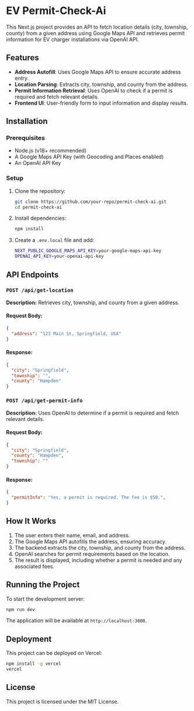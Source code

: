 # EV Permit-Check-Ai

This Next.js project provides an API to fetch location details (city, township, county) from a given address using Google Maps API and retrieves permit information for EV charger installations via OpenAI API.

## Features
- **Address Autofill**: Uses Google Maps API to ensure accurate address entry.
- **Location Parsing**: Extracts city, township, and county from the address.
- **Permit Information Retrieval**: Uses OpenAI to check if a permit is required and fetch relevant details.
- **Frontend UI**: User-friendly form to input information and display results.

## Installation

### Prerequisites
- Node.js (v18+ recommended)
- A Google Maps API Key (with Geocoding and Places enabled)
- An OpenAI API Key

### Setup
1. Clone the repository:
   ```sh
   git clone https://github.com/your-repo/permit-check-ai.git
   cd permit-check-ai
   ```
2. Install dependencies:
   ```sh
   npm install
   ```
3. Create a `.env.local` file and add:
   ```sh
   NEXT_PUBLIC_GOOGLE_MAPS_API_KEY=your-google-maps-api-key
   OPENAI_API_KEY=your-openai-api-key
   ```

## API Endpoints

### `POST /api/get-location`
**Description:** Retrieves city, township, and county from a given address.

#### Request Body:
```json
{
  "address": "123 Main St, Springfield, USA"
}
```

#### Response:
```json
{
  "city": "Springfield",
  "township": "",
  "county": "Hampden"
}
```

### `POST /api/get-permit-info`
**Description:** Uses OpenAI to determine if a permit is required and fetch relevant details.

#### Request Body:
```json
{
  "city": "Springfield",
  "county": "Hampden",
  "township": ""
}
```

#### Response:
```json
{
  "permitInfo": "Yes, a permit is required. The fee is $50.",
}
```

## How It Works
1. The user enters their name, email, and address.
2. The Google Maps API autofills the address, ensuring accuracy.
3. The backend extracts the city, township, and county from the address.
4. OpenAI searches for permit requirements based on the location.
5. The result is displayed, including whether a permit is needed and any associated fees.

## Running the Project
To start the development server:
```sh
npm run dev
```
The application will be available at `http://localhost:3000`.

## Deployment
This project can be deployed on Vercel:
```sh
npm install -g vercel
vercel
```

## License
This project is licensed under the MIT License.

